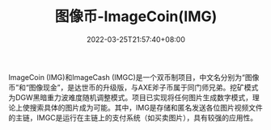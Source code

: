 ﻿---
weight: 
title: "图像币-ImageCoin(IMG)"
description: "ImageCoin (IMG)和ImageCash (IMGC)是一个双币制，中文名分别为“图像币”和“图像现金”，是达世币的升级版，与AXE斧子币属于同门师兄弟"
date: 2022-03-25T21:57:40+08:00
lastmod: 2022-03-25T16:45:40+08:00
draft: false
authors: ["Metabd"]
featuredImage: "tuxiangbi-imagecoinimg.webp"
link: ""
tags: ["数字代币","图像币-ImageCoin(IMG)"]
categories: ["navigation"]
navigation: ["数字代币"]
lightgallery: true
toc: true
pinned: false
recommend: false
recommend1: false
---
ImageCoin (IMG)和ImageCash (IMGC)是一个双币制项目，中文名分别为“图像币”和“图像现金”，是达世币的升级版，与AXE斧子币属于同门师兄弟。挖矿模式为DGW黑暗重力波难度随机调整模式。项目已实现将任何图片生成数字模式，理论上使搜索具体的图片成为可能。其中，IMG是存储和匿名发送各位图片视频文件的主链，IMGC是运行在主链上的支付系统（如买卖图片），具有较强的应用性。
